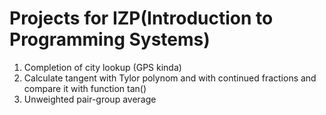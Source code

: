 # Projects for IZP(Introduction to Programming Systems)

1. Completion of city lookup (GPS kinda)
2. Calculate tangent with Tylor polynom and with continued fractions and compare it with function tan()
3. Unweighted pair-group average
